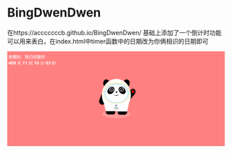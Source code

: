 # BingDwenDwen
在https://acccccccb.github.io/BingDwenDwen/
基础上添加了一个倒计时功能
可以用来表白，在index.html中timer函数中的日期改为你俩相识的日期即可

![](\images\preview.png)

